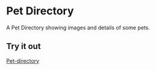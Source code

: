 # Pet Directory
A Pet Directory showing images and details of some pets.

## Try it out
[Pet-directory](https://tinniaru3005.github.io/Pet-directory/)

